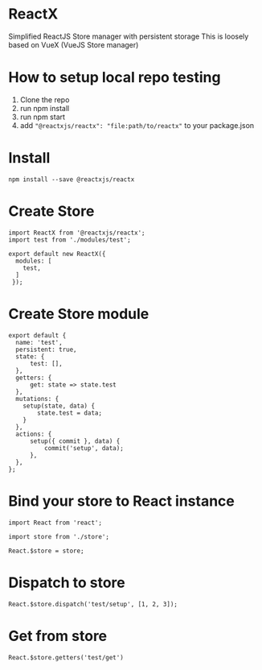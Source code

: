 # ReactX
Simplified ReactJS Store manager with persistent storage
This is loosely based on VueX (VueJS Store manager)

# How to setup local repo testing
1. Clone the repo
2. run npm install
3. run npm start
4. add ```"@reactxjs/reactx": "file:path/to/reactx"``` to your package.json

# Install
```npm install --save @reactxjs/reactx```

# Create Store
```
import ReactX from '@reactxjs/reactx';
import test from './modules/test';

export default new ReactX({ 
  modules: [
    test,
  ]
 });
``` 
# Create Store module
```
export default {
  name: 'test',
  persistent: true,
  state: {
      test: [],
  },
  getters: {
      get: state => state.test
  },
  mutations: {
    setup(state, data) {
        state.test = data;
    }
  },
  actions: {
      setup({ commit }, data) {
          commit('setup', data);
      },
  },
};
```
# Bind your store to React instance
```
import React from 'react';

import store from './store';

React.$store = store;
```

# Dispatch to store
```
React.$store.dispatch('test/setup', [1, 2, 3]);
```

# Get from store
```
React.$store.getters('test/get')
```
